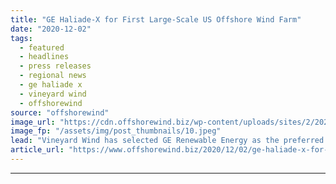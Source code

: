 ```yaml
---
title: "GE Haliade-X for First Large-Scale US Offshore Wind Farm"
date: "2020-12-02"
tags: 
  - featured
  - headlines
  - press releases
  - regional news
  - ge haliade x
  - vineyard wind
  - offshorewind
source: "offshorewind"
image_url: "https://cdn.offshorewind.biz/wp-content/uploads/sites/2/2020/12/02084002/GE-Haliade-X-for-First-Large-Scale-US-Offshore-Wind-Farm.jpeg"
image_fp: "/assets/img/post_thumbnails/10.jpeg"
lead: "Vineyard Wind has selected GE Renewable Energy as the preferred turbine supplier for the"
article_url: "https://www.offshorewind.biz/2020/12/02/ge-haliade-x-for-first-large-scale-us-offshore-wind-farm/"
---
```


---
